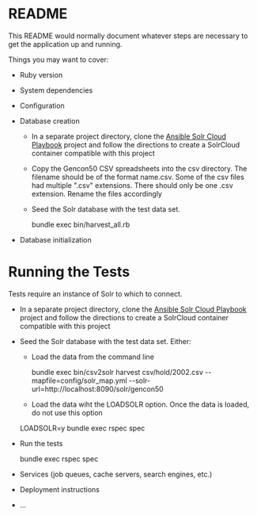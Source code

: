 # README

This README would normally document whatever steps are necessary to get the
application up and running.

Things you may want to cover:

* Ruby version

* System dependencies

* Configuration

* Database creation

  - In a separate project directory, clone the [Ansible Solr Cloud Playbook](https://github.com/tulibraries/ansible-playbook-solrcloud) project
  and follow the directions to create a SolrCloud container compatible with this project

  - Copy the Gencon50 CSV spreadsheets into the csv directory. The filename should be of the format name.csv.  Some of the csv files had multiple
  ".csv" extensions. There should only be one .csv extension. Rename the files accordingly

  - Seed the Solr database with the test data set.

    bundle exec bin/harvest_all.rb

* Database initialization

# Running the Tests

Tests require an instance of Solr to which to connect.

- In a separate project directory, clone the [Ansible Solr Cloud Playbook](https://github.com/tulibraries/ansible-playbook-solrcloud) project
and follow the directions to create a SolrCloud container compatible with this project

- Seed the Solr database with the test data set. Either:

  - Load the data from the command line

    bundle exec bin/csv2solr harvest csv/hold/2002.csv --mapfile=config/solr_map.yml --solr-url=http://localhost:8090/solr/gencon50

  - Load the data wiht the LOADSOLR option. Once the data is loaded, do not use this option

   LOADSOLR=y bundle exec rspec spec

- Run the tests

   bundle exec rspec spec

* Services (job queues, cache servers, search engines, etc.)

* Deployment instructions

* ...

